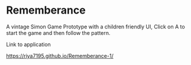 # Rememberance

A vintage Simon Game Prototype with a children friendly UI, Click on A to start the game and then follow the pattern.

Link to application

https://riya7195.github.io/Rememberance-1/
